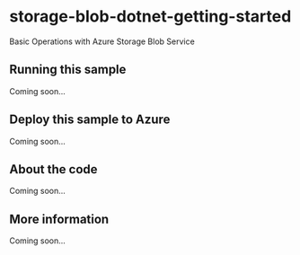 # storage-blob-dotnet-getting-started
Basic Operations with Azure Storage Blob Service
## Running this sample
Coming soon...
## Deploy this sample to Azure
Coming soon...
## About the code
Coming soon...
## More information
Coming soon...